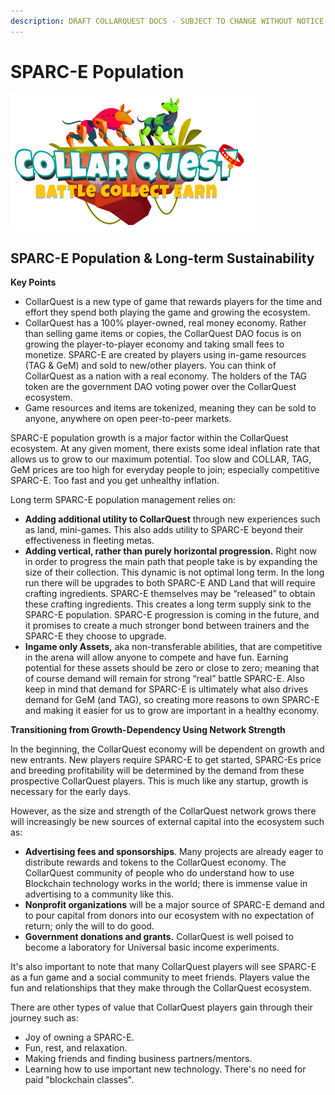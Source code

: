 ```yaml
---
description: DRAFT COLLARQUEST DOCS - SUBJECT TO CHANGE WITHOUT NOTICE.
---
```


# SPARC-E Population

![CollarQuest a Metaverse Play2Earn Ecosystem](../../../.gitbook/assets/CollarQuest-SM.png)

## SPARC-E Population & Long-term Sustainability

**Key Points**

* CollarQuest is a new type of game that rewards players for the time and effort they spend both playing the game and growing the ecosystem.
* CollarQuest has a 100% player-owned, real money economy. Rather than selling game items or copies, the CollarQuest DAO focus is on growing the player-to-player economy and taking small fees to monetize. SPARC-E are created by players using in-game resources (TAG & GeM) and sold to new/other players. You can think of CollarQuest as a nation with a real economy. The holders of the TAG token are the government DAO voting power over the CollarQuest ecosystem.
* Game resources and items are tokenized, meaning they can be sold to anyone, anywhere on open peer-to-peer markets.

SPARC-E population growth is a major factor within the CollarQuest ecosystem. At any given moment, there exists some ideal inflation rate that allows us to grow to our maximum potential. Too slow and COLLAR, TAG, GeM prices are too high for everyday people to join; especially competitive SPARC-E. Too fast and you get unhealthy inflation.&#x20;

Long term SPARC-E population management relies on:

* **Adding additional utility to CollarQuest** through new experiences such as land, mini-games. This also adds utility to SPARC-E beyond their effectiveness in fleeting metas.&#x20;
* **Adding vertical, rather than purely horizontal progression.** Right now in order to progress the main path that people take is by expanding the size of their collection. This dynamic is not optimal long term. In the long run there will be upgrades to both SPARC-E AND Land that will require crafting ingredients. SPARC-E themselves may be “released” to obtain these crafting ingredients. This creates a long term supply sink to the SPARC-E population. SPARC-E progression is coming in the future, and it promises to create a much stronger bond between trainers and the SPARC-E they choose to upgrade.
* **Ingame only Assets,** aka non-transferable abilities, that are competitive in the arena will allow anyone to compete and have fun.  Earning potential for these assets should be zero or close to zero; meaning that of course demand will remain for strong “real” battle SPARC-E. Also keep in mind that demand for SPARC-E is ultimately what also drives demand for GeM (and TAG), so creating more reasons to own SPARC-E and making it easier for us to grow are important in a healthy economy.

**Transitioning from Growth-Dependency Using Network Strength**

In the beginning, the CollarQuest economy will be dependent on growth and new entrants. New players require SPARC-E to get started, SPARC-Es price and breeding profitability will be determined by the demand from these prospective CollarQuest players. This is much like any startup, growth is necessary for the early days.

However, as the size and strength of the CollarQuest network grows there will increasingly be new sources of external capital into the ecosystem such as:

* **Advertising fees and sponsorships**. Many projects are already eager to distribute rewards and tokens to the CollarQuest economy. The CollarQuest community of people who do understand how to use Blockchain technology works in the world; there is immense value in advertising to a community like this.
* **Nonprofit organizations** will be a major source of SPARC-E demand and to pour capital from donors into our ecosystem with no expectation of return; only the will to do good.
* **Government donations and grants.** CollarQuest is well poised to become a laboratory for Universal basic income experiments.&#x20;

It's also important to note that many CollarQuest players will see SPARC-E as a fun game and a social community to meet friends. Players value the fun and relationships that they make through the CollarQuest ecosystem.

There are other types of value that CollarQuest players gain through their journey such as:

* Joy of owning a SPARC-E.
* Fun, rest, and relaxation.
* Making friends and finding business partners/mentors.
* Learning how to use important new technology. There's no need for paid "blockchain classes".
